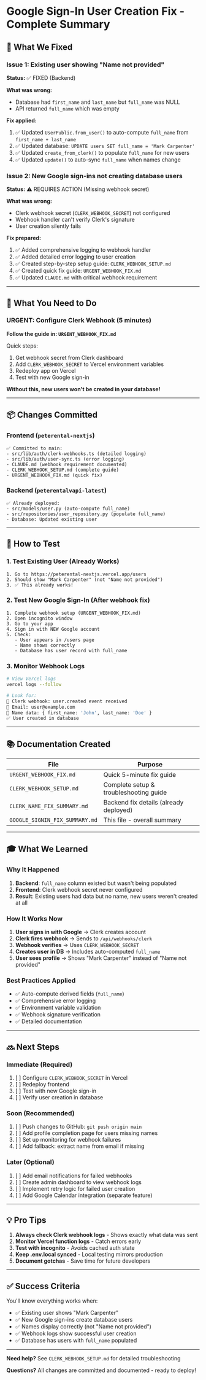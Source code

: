 # Google Sign-In User Creation Fix - Complete Summary

## 🎯 What We Fixed

### Issue 1: Existing user showing "Name not provided"
**Status:** ✅ FIXED (Backend)

**What was wrong:**
- Database had `first_name` and `last_name` but `full_name` was NULL
- API returned `full_name` which was empty

**Fix applied:**
1. ✅ Updated `UserPublic.from_user()` to auto-compute `full_name` from `first_name + last_name`
2. ✅ Updated database: `UPDATE users SET full_name = 'Mark Carpenter'`
3. ✅ Updated `create_from_clerk()` to populate `full_name` for new users
4. ✅ Updated `update()` to auto-sync `full_name` when names change

### Issue 2: New Google sign-ins not creating database users
**Status:** ⚠️ REQUIRES ACTION (Missing webhook secret)

**What was wrong:**
- Clerk webhook secret (`CLERK_WEBHOOK_SECRET`) not configured
- Webhook handler can't verify Clerk's signature
- User creation silently fails

**Fix prepared:**
1. ✅ Added comprehensive logging to webhook handler
2. ✅ Added detailed error logging to user creation
3. ✅ Created step-by-step setup guide: `CLERK_WEBHOOK_SETUP.md`
4. ✅ Created quick fix guide: `URGENT_WEBHOOK_FIX.md`
5. ✅ Updated `CLAUDE.md` with critical webhook requirement

---

## 🚀 What You Need to Do

### URGENT: Configure Clerk Webhook (5 minutes)

**Follow the guide in: `URGENT_WEBHOOK_FIX.md`**

Quick steps:
1. Get webhook secret from Clerk dashboard
2. Add `CLERK_WEBHOOK_SECRET` to Vercel environment variables
3. Redeploy app on Vercel
4. Test with new Google sign-in

**Without this, new users won't be created in your database!**

---

## 📦 Changes Committed

### Frontend (`peterental-nextjs`)
```
✅ Committed to main:
- src/lib/auth/clerk-webhooks.ts (detailed logging)
- src/lib/auth/user-sync.ts (error logging)
- CLAUDE.md (webhook requirement documented)
- CLERK_WEBHOOK_SETUP.md (complete guide)
- URGENT_WEBHOOK_FIX.md (quick fix)
```

### Backend (`peterentalvapi-latest`)
```
✅ Already deployed:
- src/models/user.py (auto-compute full_name)
- src/repositories/user_repository.py (populate full_name)
- Database: Updated existing user
```

---

## 🧪 How to Test

### 1. Test Existing User (Already Works)
```
1. Go to https://peterental-nextjs.vercel.app/users
2. Should show "Mark Carpenter" (not "Name not provided")
3. ✅ This already works!
```

### 2. Test New Google Sign-In (After webhook fix)
```
1. Complete webhook setup (URGENT_WEBHOOK_FIX.md)
2. Open incognito window
3. Go to your app
4. Sign in with NEW Google account
5. Check:
   - User appears in /users page
   - Name shows correctly
   - Database has user record with full_name
```

### 3. Monitor Webhook Logs
```bash
# View Vercel logs
vercel logs --follow

# Look for:
🔔 Clerk webhook: user.created event received
📧 Email: user@example.com
👤 Name data: { first_name: 'John', last_name: 'Doe' }
✅ User created in database
```

---

## 📚 Documentation Created

| File | Purpose |
|------|---------|
| `URGENT_WEBHOOK_FIX.md` | Quick 5-minute fix guide |
| `CLERK_WEBHOOK_SETUP.md` | Complete setup & troubleshooting guide |
| `CLERK_NAME_FIX_SUMMARY.md` | Backend fix details (already deployed) |
| `GOOGLE_SIGNIN_FIX_SUMMARY.md` | This file - overall summary |

---

## 🎓 What We Learned

### Why It Happened
1. **Backend**: `full_name` column existed but wasn't being populated
2. **Frontend**: Clerk webhook secret never configured
3. **Result**: Existing users had data but no name, new users weren't created at all

### How It Works Now
1. **User signs in with Google** → Clerk creates account
2. **Clerk fires webhook** → Sends to `/api/webhooks/clerk`
3. **Webhook verifies** → Uses `CLERK_WEBHOOK_SECRET`
4. **Creates user in DB** → Includes auto-computed `full_name`
5. **User sees profile** → Shows "Mark Carpenter" instead of "Name not provided"

### Best Practices Applied
- ✅ Auto-compute derived fields (`full_name`)
- ✅ Comprehensive error logging
- ✅ Environment variable validation
- ✅ Webhook signature verification
- ✅ Detailed documentation

---

## 🔜 Next Steps

### Immediate (Required)
1. [ ] Configure `CLERK_WEBHOOK_SECRET` in Vercel
2. [ ] Redeploy frontend
3. [ ] Test with new Google sign-in
4. [ ] Verify user creation in database

### Soon (Recommended)
1. [ ] Push changes to GitHub: `git push origin main`
2. [ ] Add profile completion page for users missing names
3. [ ] Set up monitoring for webhook failures
4. [ ] Add fallback: extract name from email if missing

### Later (Optional)
1. [ ] Add email notifications for failed webhooks
2. [ ] Create admin dashboard to view webhook logs
3. [ ] Implement retry logic for failed user creation
4. [ ] Add Google Calendar integration (separate feature)

---

## 💡 Pro Tips

1. **Always check Clerk webhook logs** - Shows exactly what data was sent
2. **Monitor Vercel function logs** - Catch errors early
3. **Test with incognito** - Avoids cached auth state
4. **Keep .env.local synced** - Local testing mirrors production
5. **Document gotchas** - Save time for future developers

---

## ✅ Success Criteria

You'll know everything works when:
- ✅ Existing user shows "Mark Carpenter"
- ✅ New Google sign-ins create database users
- ✅ Names display correctly (not "Name not provided")
- ✅ Webhook logs show successful user creation
- ✅ Database has users with `full_name` populated

---

**Need help?** See `CLERK_WEBHOOK_SETUP.md` for detailed troubleshooting

**Questions?** All changes are committed and documented - ready to deploy!
